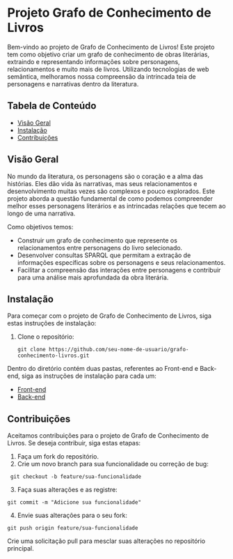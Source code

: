 # Projeto Grafo de Conhecimento de Livros


Bem-vindo ao projeto de Grafo de Conhecimento de Livros! Este projeto tem como objetivo criar um grafo de conhecimento de obras literárias, extraindo e representando informações sobre personagens, relacionamentos e muito mais de livros. Utilizando tecnologias de web semântica, melhoramos nossa compreensão da intrincada teia de personagens e narrativas dentro da literatura.

## Tabela de Conteúdo

- [Visão Geral](#visão-geral)
- [Instalação](#Instalação)
- [Contribuições](#contribuições)

## Visão Geral

No mundo da literatura, os personagens são o coração e a alma das histórias. Eles dão vida às narrativas, mas seus relacionamentos e desenvolvimento muitas vezes são complexos e pouco explorados. Este projeto aborda a questão fundamental de como podemos compreender melhor esses personagens literários e as intrincadas relações que tecem ao longo de uma narrativa.

Como objetivos temos:
- Construir um grafo de conhecimento que represente os relacionamentos entre personagens do livro selecionado.
- Desenvolver consultas SPARQL que permitam a extração de informações específicas sobre os personagens e seus relacionamentos.
- Facilitar a compreensão das interações entre personagens e contribuir para uma análise mais aprofundada da obra literária.

## Instalação

Para começar com o projeto de Grafo de Conhecimento de Livros, siga estas instruções de instalação:

1. Clone o repositório:

   ```shell
   git clone https://github.com/seu-nome-de-usuario/grafo-conhecimento-livros.git

Dentro do diretório contém duas pastas, referentes ao Front-end e Back-end, siga as instruções de instalação para cada um:
  - [Front-end](https://github.com/anacchp/RainhaVermelha/tree/main/front-end#readme)
  - [Back-end](https://github.com/anacchp/RainhaVermelha/tree/main/BookGraph-api#readme)

## Contribuições
Aceitamos contribuições para o projeto de Grafo de Conhecimento de Livros. Se deseja contribuir, siga estas etapas:

1. Faça um fork do repositório.
2. Crie um novo branch para sua funcionalidade ou correção de bug:

` git checkout -b feature/sua-funcionalidade`

3. Faça suas alterações e as registre:

`git commit -m "Adicione sua funcionalidade"`

4. Envie suas alterações para o seu fork:

`git push origin feature/sua-funcionalidade`

Crie uma solicitação pull para mesclar suas alterações no repositório principal.
